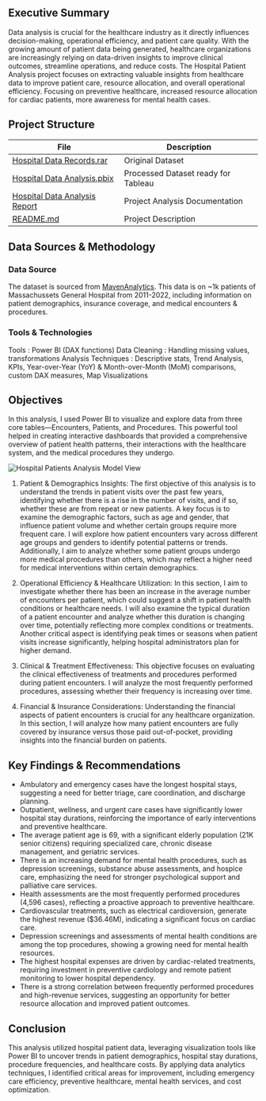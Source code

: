 ## Executive Summary
Data analysis is crucial for the healthcare industry as it directly influences decision-making, operational efficiency, and patient care quality. With the growing amount of patient data being generated, healthcare organizations are increasingly relying on data-driven insights to improve clinical outcomes, streamline operations, and reduce costs.
The Hospital Patient Analysis project focuses on extracting valuable insights from healthcare data to improve patient care, resource allocation, and overall operational efficiency. Focusing on preventive healthcare, increased resource allocation for cardiac patients, more awareness for mental health cases.


## Project Structure

| File                       | Description                                      |
|----------------------------|--------------------------------------------------|
| [Hospital Data Records.rar](https://github.com/ParikshitaJain/PortfolioProjects/blob/main/4.%20Hospital%20Patient%20Analysis/Hospital%2BPatient%2BRecords.rar)                   | Original Dataset               |
| [Hospital Data Analysis.pbix](https://github.com/ParikshitaJain/PortfolioProjects/blob/c0389e276df5337b323dee4cf10bd3dfbbfc12f5/4.%20Hospital%20Patient%20Analysis/Hospital%20Patients%20Analysis.pbix)     | Processed Dataset ready for Tableau    |
| [Hospital Data Analysis Report](https://github.com/ParikshitaJain/PortfolioProjects/blob/abb356d36a6b1847366a5d018394b114e11fefd4/4.%20Hospital%20Patient%20Analysis/Hospital%20Patients%20Analysis%20Report.pdf)  |             Project Analysis Documentation                      |
| [README.md](https://github.com/ParikshitaJain/PortfolioProjects/blob/9a00de63e4b17054d0dd2e785bfc86fc0f4bdf64/4.%20Hospital%20Patient%20Analysis/README.md)                | Project Description         |

## Data Sources & Methodology
### Data Source
The dataset is sourced from [MavenAnalytics](https://mavenanalytics.io/data-playground?order=date_added%2Cdesc&page=1&pageSize=5). This data is on ~1k patients of Massachussets General Hospital from 2011-2022, including information on patient demographics, insurance coverage, and medical encounters & procedures.

### Tools & Technologies
Tools : Power BI (DAX functions)
Data Cleaning : Handling missing values, transformations
Analysis Techniques : Descriptive stats, Trend Analysis, KPIs, Year-over-Year (YoY) & Month-over-Month (MoM) comparisons, custom DAX measures, Map Visualizations


## Objectives
In this analysis, I used Power BI to visualize and explore data from three core tables—Encounters, Patients, and Procedures. This powerful tool helped in creating interactive dashboards that provided a comprehensive overview of patient health patterns, their interactions with the healthcare system, and the medical procedures they undergo.

![Hospital Patients Analysis Model View](https://github.com/user-attachments/assets/2dec255f-d844-4b51-93d1-b9e0e599f8bf)


1. Patient & Demographics Insights:
The first objective of this analysis is to understand the trends in patient visits over the past few years, identifying whether there is a rise in the number of visits, and if so, whether these are from repeat or new patients. A key focus is to examine the demographic factors, such as age and gender, that influence patient volume and whether certain groups require more frequent care. I will explore how patient encounters vary across different age groups and genders to identify potential patterns or trends. Additionally, I aim to analyze whether some patient groups undergo more medical procedures than others, which may reflect a higher need for medical interventions within certain demographics.

2. Operational Efficiency & Healthcare Utilization:
In this section, I aim to investigate whether there has been an increase in the average number of encounters per patient, which could suggest a shift in patient health conditions or healthcare needs. I will also examine the typical duration of a patient encounter and analyze whether this duration is changing over time, potentially reflecting more complex conditions or treatments. Another critical aspect is identifying peak times or seasons when patient visits increase significantly, helping hospital administrators plan for higher demand.

3. Clinical & Treatment Effectiveness:
This objective focuses on evaluating the clinical effectiveness of treatments and procedures performed during patient encounters. I will analyze the most frequently performed procedures, assessing whether their frequency is increasing over time.

4. Financial & Insurance Considerations:
Understanding the financial aspects of patient encounters is crucial for any healthcare organization. In this section, I will analyze how many patient encounters are fully covered by insurance versus those paid out-of-pocket, providing insights into the financial burden on patients.

## Key Findings & Recommendations

-	Ambulatory and emergency cases have the longest hospital stays, suggesting a need for better triage, care coordination, and discharge planning.
-	Outpatient, wellness, and urgent care cases have significantly lower hospital stay durations, reinforcing the importance of early interventions and preventive healthcare.
-	The average patient age is 69, with a significant elderly population (21K senior citizens) requiring specialized care, chronic disease management, and geriatric services.
-	There is an increasing demand for mental health procedures, such as depression screenings, substance abuse assessments, and hospice care, emphasizing the need for stronger psychological support and palliative care services.
-	Health assessments are the most frequently performed procedures (4,596 cases), reflecting a proactive approach to preventive healthcare.
-	Cardiovascular treatments, such as electrical cardioversion, generate the highest revenue ($36.46M), indicating a significant focus on cardiac care.
-	Depression screenings and assessments of mental health conditions are among the top procedures, showing a growing need for mental health resources.
-	The highest hospital expenses are driven by cardiac-related treatments, requiring investment in preventive cardiology and remote patient monitoring to lower hospital dependency.
-	There is a strong correlation between frequently performed procedures and high-revenue services, suggesting an opportunity for better resource allocation and improved patient outcomes.


## Conclusion

This analysis utilized hospital patient data, leveraging visualization tools like Power BI to uncover trends in patient demographics, hospital stay durations, procedure frequencies, and healthcare costs. By applying data analytics techniques, I identified critical areas for improvement, including emergency care efficiency, preventive healthcare, mental health services, and cost optimization.


